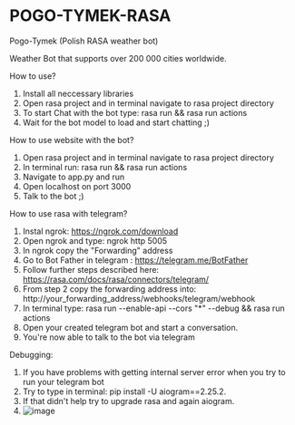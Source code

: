 # POGO-TYMEK-RASA
Pogo-Tymek (Polish RASA weather bot)

Weather Bot that supports over 200 000 cities worldwide.

How to use?
1. Install all neccessary libraries
2. Open rasa project and in terminal navigate to rasa project directory
3. To start Chat with the bot type:  rasa run && rasa run actions
4. Wait for the bot model to load and start chatting ;)


How to use website with the bot?
1. Open rasa project and in terminal navigate to rasa project directory
2. In terminal run: rasa run && rasa run actions
3. Navigate to app.py and run
4. Open localhost on port 3000
5. Talk to the bot ;)


How to use rasa with telegram?
1. Instal ngrok: https://ngrok.com/download
2. Open ngrok and type: ngrok http 5005
3. In ngrok copy the "Forwarding" address
4. Go to Bot Father in telegram : https://telegram.me/BotFather
5. Follow further steps described here: https://rasa.com/docs/rasa/connectors/telegram/
6. From step 2 copy the forwarding address into: http://your_forwarding_address/webhooks/telegram/webhook
7. In terminal type: rasa run --enable-api --cors "*" --debug && rasa run actions
8. Open your created telegram bot and start a conversation.
9. You're now able to talk to the bot via telegram


Debugging:
1. If you have problems with getting internal server error when you try to run your telegram bot
2. Try to type in terminal: pip install -U aiogram==2.25.2.
3. If that didn't help try to upgrade rasa and again aiogram.
4. ![image](https://github.com/KrysztofN/POGO-TYMEK-RASA-/assets/149100411/de2de1ea-0bcd-43de-8017-4b2c6e380a83)
